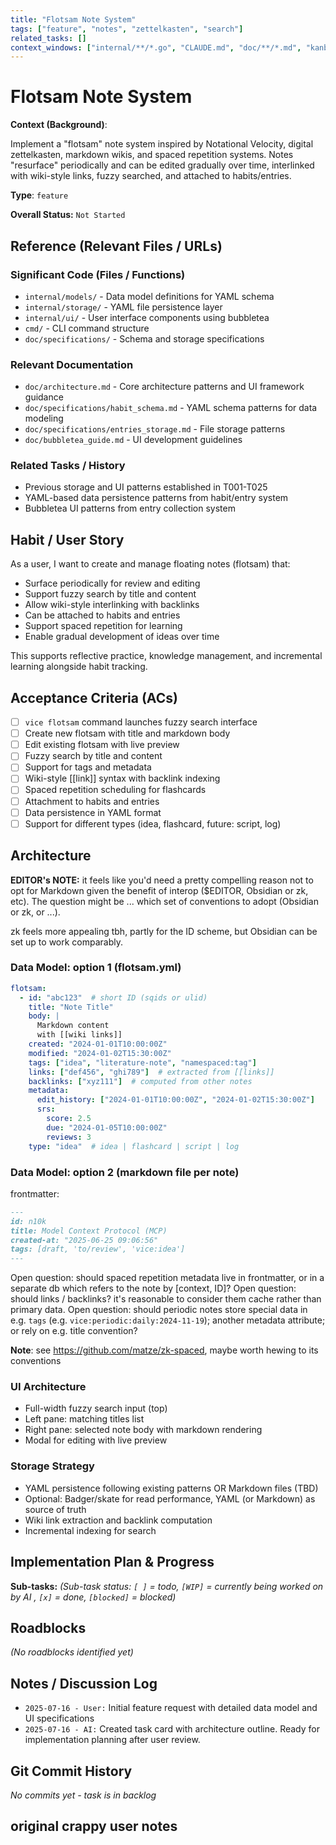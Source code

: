 ```yaml
---
title: "Flotsam Note System"
tags: ["feature", "notes", "zettelkasten", "search"]
related_tasks: []
context_windows: ["internal/**/*.go", "CLAUDE.md", "doc/**/*.md", "kanban/**/*.md", "cmd/**/*.go"]
---
```

# Flotsam Note System

**Context (Background)**:

Implement a "flotsam" note system inspired by Notational Velocity, digital zettelkasten, markdown wikis, and spaced repetition systems. 
Notes "resurface" periodically and can be edited gradually over time, interlinked with wiki-style links, fuzzy searched, and attached to habits/entries.

**Type**: `feature`

**Overall Status:** `Not Started`

## Reference (Relevant Files / URLs)

### Significant Code (Files / Functions)
- `internal/models/` - Data model definitions for YAML schema
- `internal/storage/` - YAML file persistence layer
- `internal/ui/` - User interface components using bubbletea
- `cmd/` - CLI command structure
- `doc/specifications/` - Schema and storage specifications

### Relevant Documentation
- `doc/architecture.md` - Core architecture patterns and UI framework guidance
- `doc/specifications/habit_schema.md` - YAML schema patterns for data modeling
- `doc/specifications/entries_storage.md` - File storage patterns
- `doc/bubbletea_guide.md` - UI development guidelines

### Related Tasks / History
- Previous storage and UI patterns established in T001-T025
- YAML-based data persistence patterns from habit/entry system
- Bubbletea UI patterns from entry collection system

## Habit / User Story

As a user, I want to create and manage floating notes (flotsam) that:
- Surface periodically for review and editing
- Support fuzzy search by title and content
- Allow wiki-style interlinking with backlinks
- Can be attached to habits and entries
- Support spaced repetition for learning
- Enable gradual development of ideas over time

This supports reflective practice, knowledge management, and incremental learning alongside habit tracking.

## Acceptance Criteria (ACs)

- [ ] `vice flotsam` command launches fuzzy search interface
- [ ] Create new flotsam with title and markdown body
- [ ] Edit existing flotsam with live preview
- [ ] Fuzzy search by title and content
- [ ] Support for tags and metadata
- [ ] Wiki-style [[link]] syntax with backlink indexing
- [ ] Spaced repetition scheduling for flashcards
- [ ] Attachment to habits and entries
- [ ] Data persistence in YAML format
- [ ] Support for different types (idea, flashcard, future: script, log)

## Architecture

**EDITOR's NOTE:** it feels like you'd need a pretty compelling reason not to
opt for Markdown given the benefit of interop ($EDITOR, Obsidian or zk, etc).
The question might be ... which set of conventions to adopt (Obsidian or zk, or ...).

zk feels more appealing tbh, partly for the ID scheme, but Obsidian can be set
up to work comparably.

### Data Model: option 1 (flotsam.yml)

```yaml
flotsam:
  - id: "abc123"  # short ID (sqids or ulid)
    title: "Note Title"
    body: |
      Markdown content
      with [[wiki links]]
    created: "2024-01-01T10:00:00Z"
    modified: "2024-01-02T15:30:00Z"
    tags: ["idea", "literature-note", "namespaced:tag"]
    links: ["def456", "ghi789"]  # extracted from [[links]]
    backlinks: ["xyz111"]  # computed from other notes
    metadata:
      edit_history: ["2024-01-01T10:00:00Z", "2024-01-02T15:30:00Z"]
      srs:
        score: 2.5
        due: "2024-01-05T10:00:00Z"
        reviews: 3
    type: "idea"  # idea | flashcard | script | log
```

### Data Model: option 2 (markdown file per note)
frontmatter:
```Markdown
---
id: n10k
title: Model Context Protocol (MCP)
created-at: "2025-06-25 09:06:56" 
tags: [draft, 'to/review', 'vice:idea']
---
```

Open question: should spaced repetition metadata live in frontmatter, or in a separate db which refers to the note by [context, ID]?
Open question: should links / backlinks? it's reasonable to consider them cache rather than primary data.
Open question: should periodic notes store special data in e.g. `tags` (e.g. `vice:periodic:daily:2024-11-19`); another metadata attribute; or rely on e.g. title convention?

**Note**: see https://github.com/matze/zk-spaced, maybe worth hewing to its conventions

### UI Architecture
- Full-width fuzzy search input (top)
- Left pane: matching titles list
- Right pane: selected note body with markdown rendering
- Modal for editing with live preview

### Storage Strategy
- YAML persistence following existing patterns OR Markdown files (TBD)
- Optional: Badger/skate for read performance, YAML (or Markdown) as source of truth
- Wiki link extraction and backlink computation
- Incremental indexing for search

## Implementation Plan & Progress

**Sub-tasks:**
*(Sub-task status: `[ ]` = todo, `[WIP]` = currently being worked on by AI , `[x]` = done, `[blocked]` = blocked)*

## Roadblocks

*(No roadblocks identified yet)*

## Notes / Discussion Log

- `2025-07-16 - User:` Initial feature request with detailed data model and UI specifications
- `2025-07-16 - AI:` Created task card with architecture outline. Ready for implementation planning after user review.

## Git Commit History

*No commits yet - task is in backlog*

## original crappy user notes
<!--
Inspired by the app "notational velocity", digital zettelkasten, markdown wikis, spaced repetition and incremental writing.

Flotsam are notes which "resurface" periodically and can be edited gradually over time, interlinked (markdown wiki links, backlinks), fuzzy searched, attached to habits / entries.

---
data model (flotsam.yml)

Flotsam have:
- a short ID (https://sqids.org/go or https://github.com/oklog/ulid)
- a title (text)
- a body (text/markdown multiline)
- a date created
- a date (last) modified
- tags[]
  eg. URL, literature-note, idea, 'namespoced:tag'
- links[],
- backlinks[]
  roll up from markdown wiki link syntax for indexing
- metadata:
  - edit history (array of timestamps)
  - array of events for spaced repetition (todo: identify best algorithm & hence data reqs .. assume https://github.com/revelaction/go-srs ?)
  - SRS score / position / whatever go-srs wants
- type: idea | flashcard [future: | script | log ]
  - is it a learning / flashcard thing, or an idea being massaged over time? * how does this affect usage patterns / behaviour / SRS algo?
  - (?) is it a script (plain text with a shebang)? maybe this is what we build a plugin / hook / shell snippet thing on top of
  - a log is a series of timestamped entries - a flowtime or pomodoro log, daily / weekly / monthly note; etc
    - any additional data required?

---

UI:
top, full width text input for fuzzy search / title
left pane: list of matching titles
right pane: selected / best match record's body (markdown)

---

affinity (later ..)
- attach to an entry
- attach to a habit
- attach to a habit data field(??)
- attach to a checklist
- attach to a checklist item?

same flotsam can be attached to multiple things, at least from a data model pov (a field on the other thing's yaml pointing to flotsam ID)

^ tbd whether there's enough reason to allow an array, lets assume 0-1. Once links exist and are navigable we could fake 1-many

---

- maybe: use badger / skate for reads, yaml for source of truth (ingest > db)

-
-->